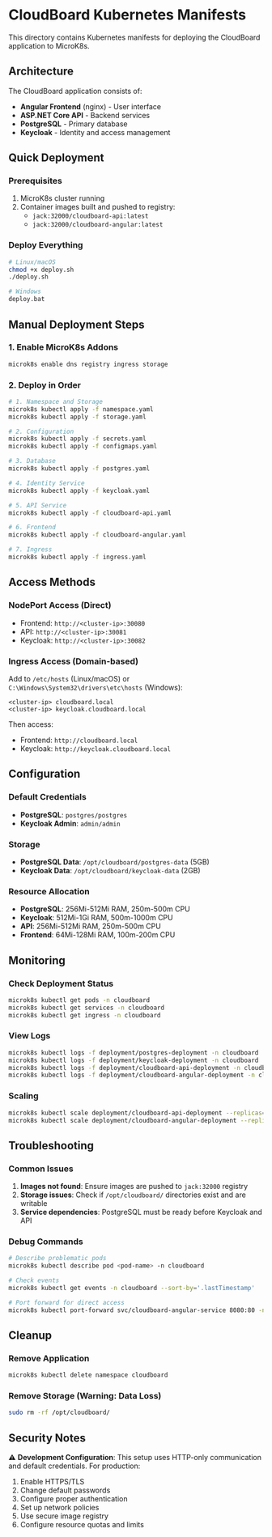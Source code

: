 # CloudBoard Kubernetes Manifests

This directory contains Kubernetes manifests for deploying the CloudBoard application to MicroK8s.

## Architecture

The CloudBoard application consists of:
- **Angular Frontend** (nginx) - User interface
- **ASP.NET Core API** - Backend services
- **PostgreSQL** - Primary database
- **Keycloak** - Identity and access management

## Quick Deployment

### Prerequisites
1. MicroK8s cluster running
2. Container images built and pushed to registry:
   - `jack:32000/cloudboard-api:latest`
   - `jack:32000/cloudboard-angular:latest`

### Deploy Everything
```bash
# Linux/macOS
chmod +x deploy.sh
./deploy.sh

# Windows
deploy.bat
```

## Manual Deployment Steps

### 1. Enable MicroK8s Addons
```bash
microk8s enable dns registry ingress storage
```

### 2. Deploy in Order
```bash
# 1. Namespace and Storage
microk8s kubectl apply -f namespace.yaml
microk8s kubectl apply -f storage.yaml

# 2. Configuration
microk8s kubectl apply -f secrets.yaml
microk8s kubectl apply -f configmaps.yaml

# 3. Database
microk8s kubectl apply -f postgres.yaml

# 4. Identity Service
microk8s kubectl apply -f keycloak.yaml

# 5. API Service
microk8s kubectl apply -f cloudboard-api.yaml

# 6. Frontend
microk8s kubectl apply -f cloudboard-angular.yaml

# 7. Ingress
microk8s kubectl apply -f ingress.yaml
```

## Access Methods

### NodePort Access (Direct)
- Frontend: `http://<cluster-ip>:30080`
- API: `http://<cluster-ip>:30081`
- Keycloak: `http://<cluster-ip>:30082`

### Ingress Access (Domain-based)
Add to `/etc/hosts` (Linux/macOS) or `C:\Windows\System32\drivers\etc\hosts` (Windows):
```
<cluster-ip> cloudboard.local
<cluster-ip> keycloak.cloudboard.local
```

Then access:
- Frontend: `http://cloudboard.local`
- Keycloak: `http://keycloak.cloudboard.local`

## Configuration

### Default Credentials
- **PostgreSQL**: `postgres/postgres`
- **Keycloak Admin**: `admin/admin`

### Storage
- **PostgreSQL Data**: `/opt/cloudboard/postgres-data` (5GB)
- **Keycloak Data**: `/opt/cloudboard/keycloak-data` (2GB)

### Resource Allocation
- **PostgreSQL**: 256Mi-512Mi RAM, 250m-500m CPU
- **Keycloak**: 512Mi-1Gi RAM, 500m-1000m CPU
- **API**: 256Mi-512Mi RAM, 250m-500m CPU
- **Frontend**: 64Mi-128Mi RAM, 100m-200m CPU

## Monitoring

### Check Deployment Status
```bash
microk8s kubectl get pods -n cloudboard
microk8s kubectl get services -n cloudboard
microk8s kubectl get ingress -n cloudboard
```

### View Logs
```bash
microk8s kubectl logs -f deployment/postgres-deployment -n cloudboard
microk8s kubectl logs -f deployment/keycloak-deployment -n cloudboard
microk8s kubectl logs -f deployment/cloudboard-api-deployment -n cloudboard
microk8s kubectl logs -f deployment/cloudboard-angular-deployment -n cloudboard
```

### Scaling
```bash
microk8s kubectl scale deployment/cloudboard-api-deployment --replicas=3 -n cloudboard
microk8s kubectl scale deployment/cloudboard-angular-deployment --replicas=3 -n cloudboard
```

## Troubleshooting

### Common Issues
1. **Images not found**: Ensure images are pushed to `jack:32000` registry
2. **Storage issues**: Check if `/opt/cloudboard/` directories exist and are writable
3. **Service dependencies**: PostgreSQL must be ready before Keycloak and API

### Debug Commands
```bash
# Describe problematic pods
microk8s kubectl describe pod <pod-name> -n cloudboard

# Check events
microk8s kubectl get events -n cloudboard --sort-by='.lastTimestamp'

# Port forward for direct access
microk8s kubectl port-forward svc/cloudboard-angular-service 8080:80 -n cloudboard
```

## Cleanup

### Remove Application
```bash
microk8s kubectl delete namespace cloudboard
```

### Remove Storage (Warning: Data Loss)
```bash
sudo rm -rf /opt/cloudboard/
```

## Security Notes

⚠️ **Development Configuration**: This setup uses HTTP-only communication and default credentials. For production:

1. Enable HTTPS/TLS
2. Change default passwords
3. Configure proper authentication
4. Set up network policies
5. Use secure image registry
6. Configure resource quotas and limits
